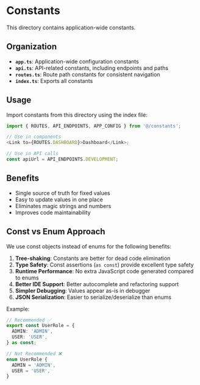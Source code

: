 # Constants

This directory contains application-wide constants.

## Organization

- **`app.ts`**: Application-wide configuration constants
- **`api.ts`**: API-related constants, including endpoints and paths
- **`routes.ts`**: Route path constants for consistent navigation
- **`index.ts`**: Exports all constants

## Usage

Import constants from this directory using the index file:

```typescript
import { ROUTES, API_ENDPOINTS, APP_CONFIG } from '@/constants';

// Use in components
<Link to={ROUTES.DASHBOARD}>Dashboard</Link>;

// Use in API calls
const apiUrl = API_ENDPOINTS.DEVELOPMENT;
```

## Benefits

- Single source of truth for fixed values
- Easy to update values in one place
- Eliminates magic strings and numbers
- Improves code maintainability

## Const vs Enum Approach

We use const objects instead of enums for the following benefits:

1. **Tree-shaking**: Constants are better for dead code elimination
2. **Type Safety**: Const assertions (`as const`) provide excellent type safety
3. **Runtime Performance**: No extra JavaScript code generated compared to enums
4. **Better IDE Support**: Better autocomplete and refactoring support
5. **Simpler Debugging**: Values appear as-is in debugger
6. **JSON Serialization**: Easier to serialize/deserialize than enums

Example:

```typescript
// Recommended ✅
export const UserRole = {
  ADMIN: 'ADMIN',
  USER: 'USER',
} as const;

// Not Recommended ❌
enum UserRole {
  ADMIN = 'ADMIN',
  USER = 'USER',
}
```